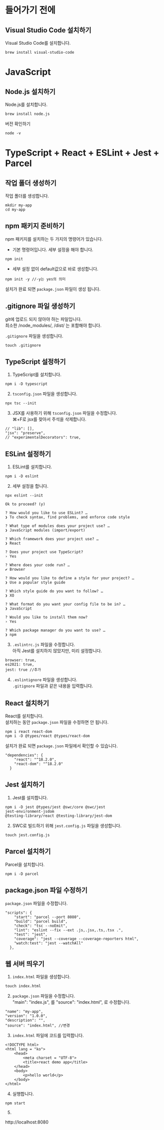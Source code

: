 # 들어가기 전에
## Visual Studio Code 설치하기
Visual Studio Code를 설치합니다.
```
brew install visual-studio-code
```


# JavaScript
## Node.js 설치하기
Node.js를 설치합니다.
```
brew install node.js
```
버전 확인하기
```
node -v
```


# TypeScript + React + ESLint + Jest + Parcel
## 작업 폴더 생성하기
작업 폴더를 생성합니다.
```
mkdir my-app
cd my-app
```


## npm 패키지 준비하기  
npm 패키지를 설치하는 두 가지의 명령어가 있습니다.
* 기본 명령어입니다. 세부 설정을 해야 합니다.
```
npm init
```
* 세부 설정 없이 default값으로 바로 생성합니다.
```
npm init -y //-y는 yes의 의미
```
설치가 완료 되면 `package.json` 파일이 생성 됩니다.


## .gitignore 파일 생성하기
git에 업로드 되지 않아야 하는 파일입니다.  
최소한 /node_modules/, /dist/ 는 포함해야 합니다.  

`.gitignore` 파일을 생성합니다.
```
touch .gitignore
```


## TypeScript 설정하기
1. TypeScript를 설치합니다.
```
npm i -D typescript
```

2. `tsconfig.json` 파일을 생성합니다.
```
npx tsc --init
```

3. JSX를 사용하기 위해 `tsconfig.json` 파일을 수정합니다.  
⌘+F로 jsx를 찾아서 주석을 삭제합니다.
```
// "lib": [],
"jsx": "preserve",
// "experimentalDecorators": true,
```


## ESLint 설정하기
1. ESLint를 설치합니다.
```
npm i -D eslint
```

2. 세부 설정을 합니다.
```
npx eslint --init
```
```
Ok to proceed? (y)
```
```
? How would you like to use ESLint? …
❯ To check syntax, find problems, and enforce code style

? What type of modules does your project use? …
❯ JavaScript modules (import/export)

? Which framework does your project use? …
❯ React

? Does your project use TypeScript?
› Yes

? Where does your code run? …
✔ Browser

? How would you like to define a style for your project? …
❯ Use a popular style guide

? Which style guide do you want to follow? …
❯ XO

? What format do you want your config file to be in? …
❯ JavaScript

? Would you like to install them now?
› Yes

? Which package manager do you want to use? …
❯ npm
```


3. `.eslintrc.js` 파일을 수정합니다.  
아직 Jest를 설치하지 않았지만, 미리 설정합니다.
```
browser: true,
es2021: true,
jest: true //추가
```

4. `.eslintignore` 파일을 생성합니다.  
`.gitignore` 파일과 같은 내용을 입력합니다.


## React 설치하기
React를 설치합니다.  
설치하는 동안 `package.json` 파일을 수정하면 안 됩니다.
```
npm i react react-dom
npm i -D @types/react @types/react-dom
```
설치가 완료 되면 `package.json` 파일에서 확인할 수 있습니다.
```
"dependencies": {
    "react": "^18.2.0",
    "react-dom": "^18.2.0"
  }
```


## Jest 설치하기
1. Jest를 설치합니다.
```
npm i -D jest @types/jest @swc/core @swc/jest
jest-environment-jsdom
@testing-library/react @testing-library/jest-dom
```

2. SWC로 빌드하기 위해 `jest.config.js` 파일을 생성합니다.
```
touch jest.config.js
```


## Parcel 설치하기
Parcel을 설치합니다.
```
npm i -D parcel
```


## package.json 파일 수정하기
`package.json` 파일을 수정합니다.
```
"scripts": {
    "start": "parcel --port 8080",
    "build": "parcel build",
    "check": "tsc --noEmit",
    "lint": "eslint --fix --ext .js,.jsx,.ts,.tsx .",
    "test": "jest",
    "coverage": "jest --coverage --coverage-reporters html",
    "watch:test": "jest --watchAll"
  },
```


## 웹 서버 띄우기
1. `index.html` 파일을 생성합니다.
```
touch index.html
```

2. `package.json` 파일을 수정합니다.  
"main": "index.js", 를 "source": "index.html", 로 수정합니다.
```
"name": "my-app",
"version": "1.0.0",
"description": "",
"source": "index.html", //변경
```

3. `index.html` 파일에 코드를 입력합니다.
```
<!DOCTYPE html>
<html lang = "ko">
    <head>
        <meta charset = "UTF-8">
        <title>react demo app</title>
    </head>
    <body>
        <p>hello world</p>
    </body>
</html>
```

4. 실행합니다.
```
npm start
```

5.
http://localhost:8080
